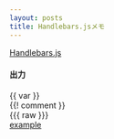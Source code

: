 ```yaml
---
layout: posts
title: Handlebars.jsメモ
---
```

[Handlebars.js](http://handlebarsjs.com/)  

#### 出力
\{\{ var \}\}  
\{\{! comment \}\}  
\{\{\{ raw \}\}\}  
[example](http://jsdo.it/38elements/handlebarsjs-1)  
